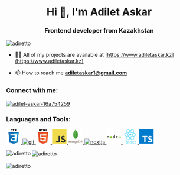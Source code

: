 <h1 align="center">Hi 👋, I'm Adilet Askar</h1>
<h3 align="center">Frontend developer from Kazakhstan</h3>

<p align="left"> <img src="https://komarev.com/ghpvc/?username=adiretto&label=Profile%20views&color=0e75b6&style=flat" alt="adiretto" /> </p>

- 👨‍💻 All of my projects are available at [https://www.adiletaskar.kz](https://www.adiletaskar.kz)

- 📫 How to reach me **adiletaskar1@gmail.com**

<h3 align="left">Connect with me:</h3>
<p align="left">
<a href="https://linkedin.com/in/adilet-askar-16a754259" target="blank"><img align="center" src="https://raw.githubusercontent.com/rahuldkjain/github-profile-readme-generator/master/src/images/icons/Social/linked-in-alt.svg" alt="adilet-askar-16a754259" height="30" width="40" /></a>
</p>

<h3 align="left">Languages and Tools:</h3>
<p align="left"> <a href="https://www.w3schools.com/css/" target="_blank" rel="noreferrer"> <img src="https://raw.githubusercontent.com/devicons/devicon/master/icons/css3/css3-original-wordmark.svg" alt="css3" width="40" height="40"/> </a> <a href="https://git-scm.com/" target="_blank" rel="noreferrer"> <img src="https://www.vectorlogo.zone/logos/git-scm/git-scm-icon.svg" alt="git" width="40" height="40"/> </a> <a href="https://www.w3.org/html/" target="_blank" rel="noreferrer"> <img src="https://raw.githubusercontent.com/devicons/devicon/master/icons/html5/html5-original-wordmark.svg" alt="html5" width="40" height="40"/> </a> <a href="https://developer.mozilla.org/en-US/docs/Web/JavaScript" target="_blank" rel="noreferrer"> <img src="https://raw.githubusercontent.com/devicons/devicon/master/icons/javascript/javascript-original.svg" alt="javascript" width="40" height="40"/> </a> <a href="https://www.mongodb.com/" target="_blank" rel="noreferrer"> <img src="https://raw.githubusercontent.com/devicons/devicon/master/icons/mongodb/mongodb-original-wordmark.svg" alt="mongodb" width="40" height="40"/> </a> <a href="https://nextjs.org/" target="_blank" rel="noreferrer"> <img src="https://cdn.worldvectorlogo.com/logos/nextjs-2.svg" alt="nextjs" width="40" height="40"/> </a> <a href="https://nodejs.org" target="_blank" rel="noreferrer"> <img src="https://raw.githubusercontent.com/devicons/devicon/master/icons/nodejs/nodejs-original-wordmark.svg" alt="nodejs" width="40" height="40"/> </a> <a href="https://reactjs.org/" target="_blank" rel="noreferrer"> <img src="https://raw.githubusercontent.com/devicons/devicon/master/icons/react/react-original-wordmark.svg" alt="react" width="40" height="40"/> </a> <a href="https://www.typescriptlang.org/" target="_blank" rel="noreferrer"> <img src="https://raw.githubusercontent.com/devicons/devicon/master/icons/typescript/typescript-original.svg" alt="typescript" width="40" height="40"/> </a> </p>

<p><img align="left" src="https://github-readme-stats.vercel.app/api/top-langs?username=adiretto&show_icons=true&locale=en&layout=compact" alt="adiretto" /></p>

<p>&nbsp;<img align="center" src="https://github-readme-stats.vercel.app/api?username=adiretto&show_icons=true&locale=en" alt="adiretto" /></p>

<p><img align="center" src="https://github-readme-streak-stats.herokuapp.com/?user=adiretto&" alt="adiretto" /></p>
